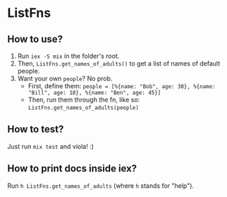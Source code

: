 # ListFns

## How to use?

1. Run `iex -S mix` in the folder's root.
2. Then, `ListFns.get_names_of_adults()` to get a list of names of default people.
3. Want your own `people`? No prob.
   - First, define them: `people = [%{name: "Bob", age: 30}, %{name: "Bill", age: 18}, %{name: "Ben", age: 45}]`
   - Then, run them through the fn, like so: `ListFns.get_names_of_adults(people)`

## How to test?

Just run `mix test` and viola! :)

## How to print docs inside iex?

Run `h ListFns.get_names_of_adults` (where `h` stands for "help").
